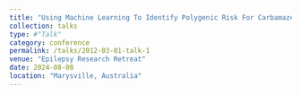 ```yaml
---
title: "Using Machine Learning To Identify Polygenic Risk For Carbamazepine-Induced Stevens-Johnson Syndrome"
collection: talks
type: #"Talk"
category: conference
permalink: /talks/2012-03-01-talk-1
venue: "Epilepsy Research Retreat"
date: 2024-08-08
location: "Marysville, Australia"
---
```


